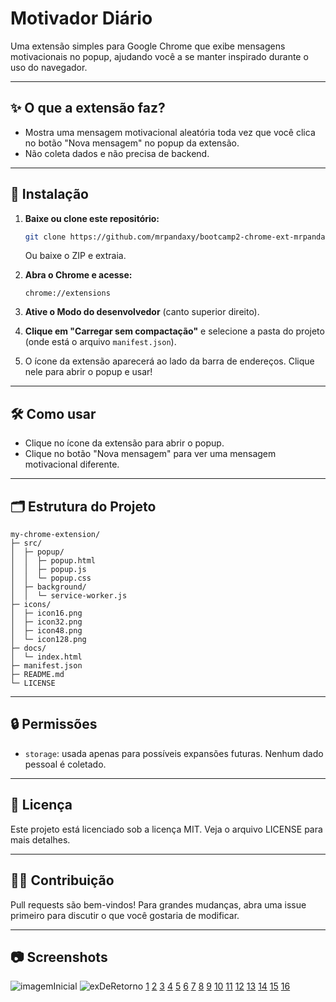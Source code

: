 # Motivador Diário

Uma extensão simples para Google Chrome que exibe mensagens motivacionais no popup, ajudando você a se manter inspirado durante o uso do navegador.

***

## ✨ O que a extensão faz?
- Mostra uma mensagem motivacional aleatória toda vez que você clica no botão "Nova mensagem" no popup da extensão.
- Não coleta dados e não precisa de backend.

***

## 🚀 Instalação

1. **Baixe ou clone este repositório:**
   ```bash
   git clone https://github.com/mrpandaxy/bootcamp2-chrome-ext-mrpandaxy.git
   ```
   Ou baixe o ZIP e extraia.

2. **Abra o Chrome e acesse:**
   ```
   chrome://extensions
   ```

3. **Ative o Modo do desenvolvedor** (canto superior direito).

4. **Clique em "Carregar sem compactação"** e selecione a pasta do projeto (onde está o arquivo `manifest.json`).

5. O ícone da extensão aparecerá ao lado da barra de endereços. Clique nele para abrir o popup e usar!

***

## 🛠️ Como usar
- Clique no ícone da extensão para abrir o popup.
- Clique no botão "Nova mensagem" para ver uma mensagem motivacional diferente.

***

## 🗂️ Estrutura do Projeto
```
my-chrome-extension/
├─ src/
│  ├─ popup/
│  │  ├─ popup.html
│  │  ├─ popup.js
│  │  └─ popup.css
│  ├─ background/
│  │  └─ service-worker.js
├─ icons/
│  ├─ icon16.png
│  ├─ icon32.png
│  ├─ icon48.png
│  └─ icon128.png
├─ docs/
│  └─ index.html
├─ manifest.json
├─ README.md
└─ LICENSE
```

***

## 🔒 Permissões
- `storage`: usada apenas para possíveis expansões futuras. Nenhum dado pessoal é coletado.

***

## 📄 Licença
Este projeto está licenciado sob a licença MIT. Veja o arquivo LICENSE para mais detalhes.

***

## 🙋‍♂️ Contribuição
Pull requests são bem-vindos! Para grandes mudanças, abra uma issue primeiro para discutir o que você gostaria de modificar.

***

## 📷 Screenshots
![imagemInicial](image.png)
![exDeRetorno](image-1.png)
[1](https://www.ndss-symposium.org/wp-content/uploads/2019/02/ndss2019_01B-4_Schwarz_paper.pdf)
[2](https://onlinelibrary.wiley.com/doi/10.1002/sec.1433)
[3](https://www.semanticscholar.org/paper/85164fc82cbefa647bd1502dbf0e771092290cfd)
[4](https://www.semanticscholar.org/paper/425c821e64176fcc80df8e0c76d04db1719c7fc0)
[5](https://www.semanticscholar.org/paper/4bd60b6f054d5de051b5b136214c2b3be6fc1328)
[6](https://www.semanticscholar.org/paper/f3bb73021829ca540c7eb237aa5e4e95ba544d6e)
[7](https://www.semanticscholar.org/paper/14af0ec9aeba95d9e10b9fb2b3b2b1bbccbc8d94)
[8](http://link.springer.com/10.1007/BF00741633)
[9](https://ieeexplore.ieee.org/document/8812028/)
[10](https://nv.nltu.edu.ua/index.php/journal/article/view/2088)
[11](https://arxiv.org/html/2407.21621v1)
[12](https://arxiv.org/pdf/2311.18057.pdf)
[13](https://arxiv.org/pdf/2312.03250.pdf)
[14](http://arxiv.org/pdf/1802.08391.pdf)
[15](http://arxiv.org/pdf/2412.00726.pdf)
[16](https://pmc.ncbi.nlm.nih.gov/articles/PMC5018380/)